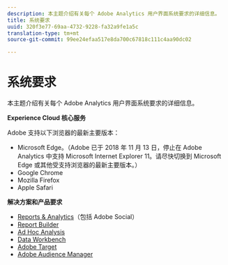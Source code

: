 ```yaml
---
description: 本主题介绍有关每个 Adobe Analytics 用户界面系统要求的详细信息。
title: 系统要求
uuid: 320f3e77-69aa-4732-9228-fa32a9fe1a5c
translation-type: tm+mt
source-git-commit: 99ee24efaa517e8da700c67818c111c4aa90dc02

---
```



# 系统要求

本主题介绍有关每个 Adobe Analytics 用户界面系统要求的详细信息。

**Experience Cloud 核心服务**

Adobe 支持以下浏览器的最新主要版本：

* Microsoft Edge。（Adobe 已于 2018 年 11 月 13 日，停止在 Adobe Analytics 中支持 Microsoft Internet Explorer 11。请尽快切换到 Microsoft Edge 或其他受支持浏览器的最新主要版本。）
* Google Chrome
* Mozilla Firefox
* Apple Safari

**解决方案和产品要求**

* [Reports &amp; Analytics](https://marketing.adobe.com/resources/help/zh_CN/sc/user/requirements.html)（包括 Adobe Social）
* [Report Builder](https://marketing.adobe.com/resources/help/zh_CN/arb/system_requirements.html)
* [Ad Hoc Analysis](https://marketing.adobe.com/resources/help/zh_CN/dsc/c_sys_reqs.html)
* [Data Workbench](https://marketing.adobe.com/resources/help/zh_CN/insight/install/c_Data_Workbench_Client_install.html)
* [Adobe Target](https://marketing.adobe.com/resources/help/zh_CN/target/ov/r_supported_browsers.html)
* [Adobe Audience Manager](https://marketing.adobe.com/resources/help/en_US/aam/c_supported_browsers.html)

